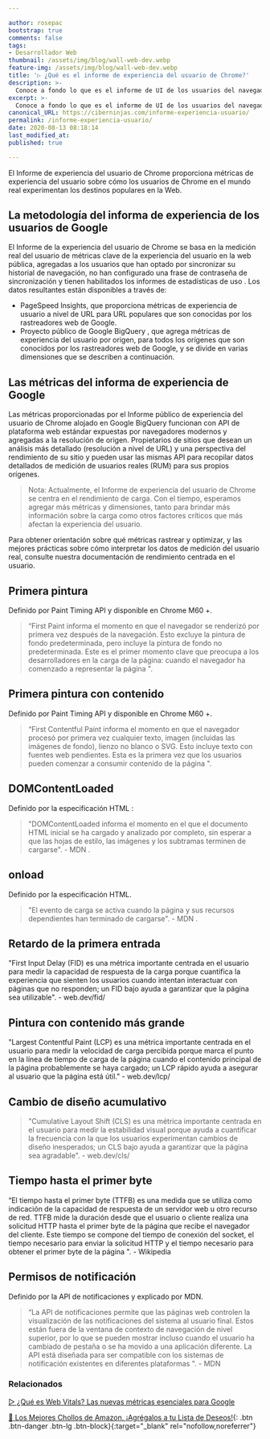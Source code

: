 ```yaml
---

author: rosepac
bootstrap: true
comments: false
tags:
- Desarrollador Web
thumbnail: /assets/img/blog/wall-web-dev.webp
feature-img: /assets/img/blog/wall-web-dev.webp
title: '▷ ¿Qué es el informe de experiencia del usuario de Chrome?'
description: >-
  Conoce a fondo lo que es el informe de UI de los usuarios del navegador.
excerpt: >-
  Conoce a fondo lo que es el informe de UI de los usuarios del navegador.
canonical_URL: https://ciberninjas.com/informe-experiencia-usuario/
permalink: /informe-experiencia-usuario/
date: 2020-08-13 08:18:14
last_modified_at: 
published: true

---
```


El Informe de experiencia del usuario de Chrome proporciona métricas de experiencia del usuario sobre cómo los usuarios de Chrome en el mundo real experimentan los destinos populares en la Web.

## **La metodología del informa de experiencia de los usuarios de Google**

El Informe de la experiencia del usuario de Chrome se basa en la medición real del usuario de métricas clave de la experiencia del usuario en la web pública, agregadas a los usuarios que han optado por sincronizar su historial de navegación, no han configurado una frase de contraseña de sincronización y tienen habilitados los informes de estadísticas de uso . Los datos resultantes están disponibles a través de:

- PageSpeed ​​Insights, que proporciona métricas de experiencia de usuario a nivel de URL para URL populares que son conocidas por los rastreadores web de Google.
- Proyecto público de Google BigQuery , que agrega métricas de experiencia del usuario por origen, para todos los orígenes que son conocidos por los rastreadores web de Google, y se divide en varias dimensiones que se describen a continuación.

## **Las métricas del informa de experiencia de Google**

Las métricas proporcionadas por el Informe público de experiencia del usuario de Chrome alojado en Google BigQuery funcionan con API de plataforma web estándar expuestas por navegadores modernos y agregadas a la resolución de origen. Propietarios de sitios que desean un análisis más detallado (resolución a nivel de URL) y una perspectiva del rendimiento de su sitio y pueden usar las mismas API para recopilar datos detallados de medición de usuarios reales (RUM) para sus propios orígenes.

> Nota: Actualmente, el Informe de experiencia del usuario de Chrome se centra en el rendimiento de carga. Con el tiempo, esperamos agregar más métricas y dimensiones, tanto para brindar más información sobre la carga como otros factores críticos que más afectan la experiencia del usuario.

Para obtener orientación sobre qué métricas rastrear y optimizar, y las mejores prácticas sobre cómo interpretar los datos de medición del usuario real, consulte nuestra documentación de rendimiento centrada en el usuario.

## **Primera pintura**

Definido por Paint Timing API y disponible en Chrome M60 +.

> “First Paint informa el momento en que el navegador se renderizó por primera vez después de la navegación. Esto excluye la pintura de fondo predeterminada, pero incluye la pintura de fondo no predeterminada. Este es el primer momento clave que preocupa a los desarrolladores en la carga de la página: cuando el navegador ha comenzado a representar la página ".

## **Primera pintura con contenido**

Definido por Paint Timing API y disponible en Chrome M60 +.

> “First Contentful Paint informa el momento en que el navegador procesó por primera vez cualquier texto, imagen (incluidas las imágenes de fondo), lienzo no blanco o SVG. Esto incluye texto con fuentes web pendientes. Esta es la primera vez que los usuarios pueden comenzar a consumir contenido de la página ".

## **DOMContentLoaded**

Definido por la especificación HTML :

> "DOMContentLoaded informa el momento en el que el documento HTML inicial se ha cargado y analizado por completo, sin esperar a que las hojas de estilo, las imágenes y los subtramas terminen de cargarse". - MDN .

## **onload**

Definido por la especificación HTML.

> "El evento de carga se activa cuando la página y sus recursos dependientes han terminado de cargarse". - MDN .

## **Retardo de la primera entrada**

"First Input Delay (FID) es una métrica importante centrada en el usuario para medir la capacidad de respuesta de la carga porque cuantifica la experiencia que sienten los usuarios cuando intentan interactuar con páginas que no responden; un FID bajo ayuda a garantizar que la página sea utilizable". - web.dev/fid/

## Pintura con contenido más grande

"Largest Contentful Paint (LCP) es una métrica importante centrada en el usuario para medir la velocidad de carga percibida porque marca el punto en la línea de tiempo de carga de la página cuando el contenido principal de la página probablemente se haya cargado; un LCP rápido ayuda a asegurar al usuario que la página está útil." - web.dev/lcp/

## **Cambio de diseño acumulativo**

> "Cumulative Layout Shift (CLS) es una métrica importante centrada en el usuario para medir la estabilidad visual porque ayuda a cuantificar la frecuencia con la que los usuarios experimentan cambios de diseño inesperados; un CLS bajo ayuda a garantizar que la página sea agradable". - web.dev/cls/

## **Tiempo hasta el primer byte**

“El tiempo hasta el primer byte (TTFB) es una medida que se utiliza como indicación de la capacidad de respuesta de un servidor web u otro recurso de red. TTFB mide la duración desde que el usuario o cliente realiza una solicitud HTTP hasta el primer byte de la página que recibe el navegador del cliente. Este tiempo se compone del tiempo de conexión del socket, el tiempo necesario para enviar la solicitud HTTP y el tiempo necesario para obtener el primer byte de la página ". - Wikipedia

## **Permisos de notificación**

Definido por la API de notificaciones y explicado por MDN.

> “La API de notificaciones permite que las páginas web controlen la visualización de las notificaciones del sistema al usuario final. Estos están fuera de la ventana de contexto de navegación de nivel superior, por lo que se pueden mostrar incluso cuando el usuario ha cambiado de pestaña o se ha movido a una aplicación diferente. La API está diseñada para ser compatible con los sistemas de notificación existentes en diferentes plataformas ". - MDN

<!-- https://developers.google.com/web/tools/chrome-user-experience-report -->

### **Relacionados** <!-- omit in toc -->

[▷ ¿Qué es Web Vitals? Las nuevas métricas esenciales para Google](https://ciberninjas.com/web-vitals/)

[🛒 Los Mejores Chollos de Amazon, ¡Agrégalos a tu Lista de Deseos!](https://www.amazon.es/shop/cibercursos "Los Mejores Chollos de Amazon, Ofertas Flash, Black Monday y Amazon Prime Day"){: .btn .btn-danger .btn-lg .btn-block}{:target="_blank" rel="nofollow,noreferrer"}